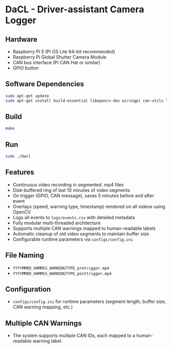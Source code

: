 # DaCL - Driver-assistant Camera Logger

## Hardware
- Raspberry Pi 5 (Pi OS Lite 64-bit recommended)
- Raspberry Pi Global Shutter Camera Module
- CAN bus interface (Pi CAN Hat or similar)
- GPIO button

## Software Dependencies
```sh
sudo apt-get update
sudo apt-get install build-essential libopencv-dev wiringpi can-utils libcamera-dev ffmpeg
```

## Build
```sh
make
```

## Run
```sh
sudo ./dacl
```

## Features
- Continuous video recording in segmented .mp4 files
- Disk-buffered ring of last 10 minutes of video segments
- On trigger (GPIO, CAN message), saves 5 minutes before and after event
- Overlays (speed, warning type, timestamp) rendered on all videos using OpenCV
- Logs all events to `logs/events.csv` with detailed metadata
- Fully modular multi-threaded architecture
- Supports multiple CAN warnings mapped to human-readable labels
- Automatic cleanup of old video segments to maintain buffer size
- Configurable runtime parameters via `configs/config.ini`

## File Naming
- `YYYYMMDD_HHMMSS_WARNINGTYPE_pretrigger.mp4`
- `YYYYMMDD_HHMMSS_WARNINGTYPE_posttrigger.mp4`

## Configuration
- `configs/config.ini` for runtime parameters (segment length, buffer size, CAN warning mapping, etc.)

## Multiple CAN Warnings
- The system supports multiple CAN IDs, each mapped to a human-readable warning label.